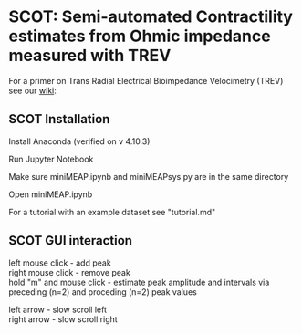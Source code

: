 # SCOT: **S**emi-automated **C**ontractility estimates from **O**hmic impedance measured with **T**REV

For a primer on Trans Radial Electrical Bioimpedance Velocimetry (TREV) see our [wiki](https://github.com/caitgregory/SCOT/wiki/Trans-Radial-Electrical-Bioimpedance-Velocimetry-(TREV)): 

## SCOT Installation
Install Anaconda (verified on v 4.10.3)

Run Jupyter Notebook

Make sure miniMEAP.ipynb and miniMEAPsys.py are in the same directory

Open miniMEAP.ipynb

For a tutorial with an example dataset see "tutorial.md"


## SCOT GUI interaction

left mouse click - add peak  
right mouse click - remove peak  
hold "m" and mouse click - estimate peak amplitude and intervals via preceding (n=2) and proceding (n=2) peak values  

left arrow - slow scroll left  
right arrow - slow scroll right  
